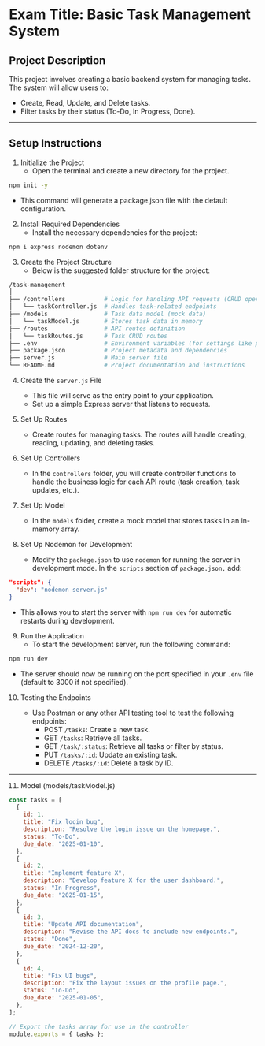 # Exam Title: Basic Task Management System

## Project Description

This project involves creating a basic backend system for managing tasks. The system will allow users to:

- Create, Read, Update, and Delete tasks.
- Filter tasks by their status (To-Do, In Progress, Done).

---

## Setup Instructions

1. Initialize the Project
   - Open the terminal and create a new directory for the project.

```bash
npm init -y
```

- This command will generate a package.json file with the default configuration.

2. Install Required Dependencies
   - Install the necessary dependencies for the project:

```bash
npm i express nodemon dotenv
```

3. Create the Project Structure
   - Below is the suggested folder structure for the project:

```bash
/task-management
│
├── /controllers           # Logic for handling API requests (CRUD operations)
│   └── taskController.js  # Handles task-related endpoints
├── /models                # Task data model (mock data)
│   └── taskModel.js       # Stores task data in memory
├── /routes                # API routes definition
│   └── taskRoutes.js      # Task CRUD routes
├── .env                   # Environment variables (for settings like port)
├── package.json           # Project metadata and dependencies
├── server.js              # Main server file
└── README.md              # Project documentation and instructions
```

4. Create the `server.js` File
   - This file will serve as the entry point to your application.
   - Set up a simple Express server that listens to requests.
5. Set Up Routes
   - Create routes for managing tasks. The routes will handle creating, reading, updating, and deleting tasks.
6. Set Up Controllers
   - In the `controllers` folder, you will create controller functions to handle the business logic for each API route (task creation, task updates, etc.).
7. Set Up Model

   - In the `models` folder, create a mock model that stores tasks in an in-memory array.

8. Set Up Nodemon for Development
   - Modify the `package.json` to use `nodemon` for running the server in development mode.
     In the `scripts` section of `package.json,` add:

```json
"scripts": {
  "dev": "nodemon server.js"
}
```

- This allows you to start the server with `npm run dev` for automatic restarts during development.

9. Run the Application
   - To start the development server, run the following command:

```bash
npm run dev
```

- The server should now be running on the port specified in your `.env` file (default to 3000 if not specified).

10. Testing the Endpoints

    - Use Postman or any other API testing tool to test the following endpoints:
      - POST `/tasks`: Create a new task.
      - GET `/tasks`: Retrieve all tasks.
      - GET `/task/:status`: Retrieve all tasks or filter by status.
      - PUT `/tasks/:id`: Update an existing task.
      - DELETE `/tasks/:id`: Delete a task by ID.

---

11. Model (models/taskModel.js)

```javascript
const tasks = [
  {
    id: 1,
    title: "Fix login bug",
    description: "Resolve the login issue on the homepage.",
    status: "To-Do",
    due_date: "2025-01-10",
  },
  {
    id: 2,
    title: "Implement feature X",
    description: "Develop feature X for the user dashboard.",
    status: "In Progress",
    due_date: "2025-01-15",
  },
  {
    id: 3,
    title: "Update API documentation",
    description: "Revise the API docs to include new endpoints.",
    status: "Done",
    due_date: "2024-12-20",
  },
  {
    id: 4,
    title: "Fix UI bugs",
    description: "Fix the layout issues on the profile page.",
    status: "To-Do",
    due_date: "2025-01-05",
  },
];

// Export the tasks array for use in the controller
module.exports = { tasks };
```
